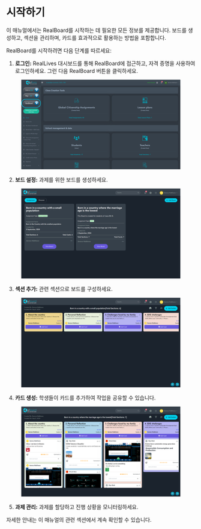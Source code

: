 # 시작하기

이 매뉴얼에서는 RealBoard를 시작하는 데 필요한 모든 정보를 제공합니다. 보드를 생성하고, 섹션을 관리하며, 카드를 효과적으로 활용하는 방법을 포함합니다.

RealBoard를 시작하려면 다음 단계를 따르세요:

1. **로그인:** RealLives 대시보드를 통해 RealBoard에 접근하고, 자격 증명을 사용하여 로그인하세요. 그런 다음 RealBoard 버튼을 클릭하세요.

<figure><img src="../.gitbook/assets/Untitled design (11).png" alt=""><figcaption></figcaption></figure>

2. **보드 설정:** 과제를 위한 보드를 생성하세요.

<figure><img src="../.gitbook/assets/Screenshot 2024-09-05 173700.png" alt=""><figcaption></figcaption></figure>

3. **섹션 추가:** 관련 섹션으로 보드를 구성하세요.

<figure><img src="../.gitbook/assets/Screenshot 2024-09-05 173719.png" alt=""><figcaption></figcaption></figure>

4. **카드 생성:** 학생들이 카드를 추가하여 작업을 공유할 수 있습니다.

<figure><img src="../.gitbook/assets/Screenshot 2024-09-05 173738.png" alt=""><figcaption></figcaption></figure>

5. **과제 관리:** 과제를 할당하고 진행 상황을 모니터링하세요.

자세한 안내는 이 매뉴얼의 관련 섹션에서 계속 확인할 수 있습니다.
